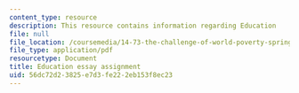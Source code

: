 ```yaml
---
content_type: resource
description: This resource contains information regarding Education
file: null
file_location: /coursemedia/14-73-the-challenge-of-world-poverty-spring-2011/56dc72d23825e7d3fe222eb153f8ec23_MIT14_73S11_education.pdf
file_type: application/pdf
resourcetype: Document
title: Education essay assignment
uid: 56dc72d2-3825-e7d3-fe22-2eb153f8ec23
---
```

